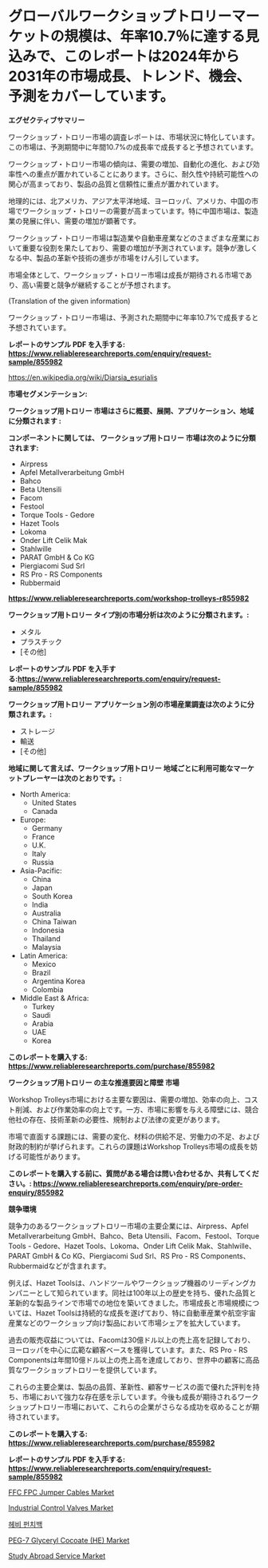 <p><h1>グローバルワークショップトロリーマーケットの規模は、年率10.7％に達する見込みで、このレポートは2024年から2031年の市場成長、トレンド、機会、予測をカバーしています。</h1></p><p><strong>エグゼクティブサマリー</strong></p>
<p><p>ワークショップ・トロリー市場の調査レポートは、市場状況に特化しています。この市場は、予測期間中に年間10.7%の成長率で成長すると予想されています。</p><p>ワークショップ・トロリー市場の傾向は、需要の増加、自動化の進化、および効率性への重点が置かれていることにあります。さらに、耐久性や持続可能性への関心が高まっており、製品の品質と信頼性に重点が置かれています。</p><p>地理的には、北アメリカ、アジア太平洋地域、ヨーロッパ、アメリカ、中国の市場でワークショップ・トロリーの需要が高まっています。特に中国市場は、製造業の発展に伴い、需要の増加が顕著です。</p><p>ワークショップ・トロリー市場は製造業や自動車産業などのさまざまな産業において重要な役割を果たしており、需要の増加が予測されています。競争が激しくなる中、製品の革新や技術の進歩が市場をけん引しています。</p><p>市場全体として、ワークショップ・トロリー市場は成長が期待される市場であり、高い需要と競争が継続することが予想されます。</p><p>(Translation of the given information) </p><p>ワークショップ・トロリー市場は、予測された期間中に年率10.7%で成長すると予想されています。</p></p>
<p><strong>レポートのサンプル PDF を入手する: <a href="https://www.reliableresearchreports.com/enquiry/request-sample/855982">https://www.reliableresearchreports.com/enquiry/request-sample/855982</a></strong></p>
<p><a href="https://en.wikipedia.org/wiki/Diarsia_esurialis">https://en.wikipedia.org/wiki/Diarsia_esurialis</a></p>
<p><strong>市場セグメンテーション:</strong></p>
<p><strong> ワークショップ用トロリー 市場はさらに概要、展開、アプリケーション、地域に分類されます :</strong></p>
<p><strong>コンポーネントに関しては、 ワークショップ用トロリー 市場は次のように分類されます:</strong></p>
<p><ul><li>Airpress</li><li>Apfel Metallverarbeitung GmbH</li><li>Bahco</li><li>Beta Utensili</li><li>Facom</li><li>Festool</li><li>Torque Tools - Gedore</li><li>Hazet Tools</li><li>Lokoma</li><li>Onder Lift Celik Mak</li><li>Stahlwille</li><li>PARAT GmbH & Co KG</li><li>Piergiacomi Sud Srl</li><li>RS Pro - RS Components</li><li>Rubbermaid</li></ul></p>
<p><strong><a href="https://www.reliableresearchreports.com/workshop-trolleys-r855982">https://www.reliableresearchreports.com/workshop-trolleys-r855982</a></strong></p>
<p><strong> ワークショップ用トロリー タイプ別の市場分析は次のように分類されます。:</strong></p>
<p><ul><li>メタル</li><li>プラスチック</li><li>[その他]</li></ul></p>
<p><strong>レポートのサンプル PDF を入手する:<a href="https://www.reliableresearchreports.com/enquiry/request-sample/855982">https://www.reliableresearchreports.com/enquiry/request-sample/855982</a></strong></p>
<p><strong> ワークショップ用トロリー アプリケーション別の市場産業調査は次のように分類されます。:</strong></p>
<p><ul><li>ストレージ</li><li>輸送</li><li>[その他]</li></ul></p>
<p><strong>地域に関して言えば、ワークショップ用トロリー 地域ごとに利用可能なマーケットプレーヤーは次のとおりです。:</strong></p>
<p><ul>
    <li>
        North America:
        <ul>
            <li>United States</li>
            <li>Canada</li>
        </ul>
    </li>
    <li>
        Europe:
        <ul>
            <li>Germany</li>
            <li>France</li>
            <li>U.K.</li>
            <li>Italy</li>
            <li>Russia</li>
        </ul>
    </li>
    <li>
        Asia-Pacific:
        <ul>
            <li>China</li>
            <li>Japan</li>
            <li>South Korea</li>
            <li>India</li>
            <li>Australia</li>
            <li>China Taiwan</li>
            <li>Indonesia</li>
            <li>Thailand</li>
            <li>Malaysia</li>
        </ul>
    </li>
    <li>
        Latin America:
        <ul>
            <li>Mexico</li>
            <li>Brazil</li>
            <li>Argentina Korea</li>
            <li>Colombia</li>
        </ul>
    </li>
    <li>
        Middle East & Africa:
        <ul>
            <li>Turkey</li>
            <li>Saudi</li>
            <li>Arabia</li>
            <li>UAE</li>
            <li>Korea</li>
        </ul>
    </li>
    </ul></p>
<p><strong>このレポートを購入する: <a href="https://www.reliableresearchreports.com/purchase/855982">https://www.reliableresearchreports.com/purchase/855982</a></strong></p>
<p><strong>ワークショップ用トロリー の主な推進要因と障壁 市場</strong></p>
<p><p>Workshop Trolleys市場における主要な要因は、需要の増加、効率の向上、コスト削減、および作業効率の向上です。一方、市場に影響を与える障壁には、競合他社の存在、技術革新の必要性、規制および法律の変更があります。</p><p>市場で直面する課題には、需要の変化、材料の供給不足、労働力の不足、および財政的制約が挙げられます。これらの課題はWorkshop Trolleys市場の成長を妨げる可能性があります。</p></p>
<p><strong>このレポートを購入する前に、質問がある場合は問い合わせるか、共有してください。: <a href="https://www.reliableresearchreports.com/enquiry/pre-order-enquiry/855982">https://www.reliableresearchreports.com/enquiry/pre-order-enquiry/855982</a></strong></p>
<p><strong>競争環境</strong></p>
<p><p>競争力のあるワークショップトロリー市場の主要企業には、Airpress、Apfel Metallverarbeitung GmbH、Bahco、Beta Utensili、Facom、Festool、Torque Tools - Gedore、Hazet Tools、Lokoma、Onder Lift Celik Mak、Stahlwille、PARAT GmbH & Co KG、Piergiacomi Sud Srl、RS Pro - RS Components、Rubbermaidなどが含まれます。</p><p>例えば、Hazet Toolsは、ハンドツールやワークショップ機器のリーディングカンパニーとして知られています。同社は100年以上の歴史を持ち、優れた品質と革新的な製品ラインで市場での地位を築いてきました。市場成長と市場規模については、Hazet Toolsは持続的な成長を遂げており、特に自動車産業や航空宇宙産業などのワークショップ向け製品において市場シェアを拡大しています。</p><p>過去の販売収益については、Facomは30億ドル以上の売上高を記録しており、ヨーロッパを中心に広範な顧客ベースを獲得しています。また、RS Pro - RS Componentsは年間10億ドル以上の売上高を達成しており、世界中の顧客に高品質なワークショップトロリーを提供しています。</p><p>これらの主要企業は、製品の品質、革新性、顧客サービスの面で優れた評判を持ち、市場において強力な存在感を示しています。今後も成長が期待されるワークショップトロリー市場において、これらの企業がさらなる成功を収めることが期待されています。</p></p>
<p><strong>このレポートを購入する: <a href="https://www.reliableresearchreports.com/purchase/855982">https://www.reliableresearchreports.com/purchase/855982</a></strong></p>
<p><strong>レポートのサンプル PDF を入手する: <a href="https://www.reliableresearchreports.com/enquiry/request-sample/855982">https://www.reliableresearchreports.com/enquiry/request-sample/855982</a></strong><strong></strong></p>
<p><p><a href="https://www.linkedin.com/pulse/global-ffc-fpc-jumper-cables-market-status-2024-2031-x3g7f">FFC FPC Jumper Cables Market</a></p><p><a href="https://issuu.com/reportprime-2/docs/industrial-control-valves-market-size-2030.pptx">Industrial Control Valves Market</a></p><p><a href="https://medium.com/@trevorkruvalis5678/%EA%B8%80%EB%A1%9C%EB%B2%8C-%ED%97%A4%EB%B9%84-%ED%8E%80%EC%B9%98%EB%B0%B1-%EC%8B%9C%EC%9E%A5-%EA%B7%9C%EB%AA%A8-%EB%B0%8F-%EC%A0%90%EC%9C%A0%EC%9C%A8-%EB%B6%84%EC%84%9D-%EC%A0%9C%ED%92%88-%EC%9C%A0%ED%98%95%EB%B3%84-%EC%9D%91%EC%9A%A9%EB%B3%84-%EC%A7%80%EC%97%AD%EB%B3%84-%EC%98%88%EC%B8%A1-2024-2031-6e402b624e5c">헤비 펀치백</a></p><p><a href="https://medium.com/@darrensipes2023/peg-7-glyceryl-cocoate-he-market-share-size-trends-industry-analysis-report-by-application-988da24bc214">PEG-7 Glyceryl Cocoate (HE) Market</a></p><p><a href="https://github.com/sydneyHley85/Market-Research-Report-List-1/blob/main/study-abroad-service-market.md">Study Abroad Service Market</a></p></p>